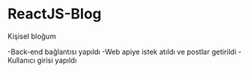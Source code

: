 # ReactJS-Blog

Kişisel bloğum

-Back-end bağlantısı yapıldı
-Web apiye istek atıldı ve postlar getirildi
-Kullanıcı girisi yapıldı
